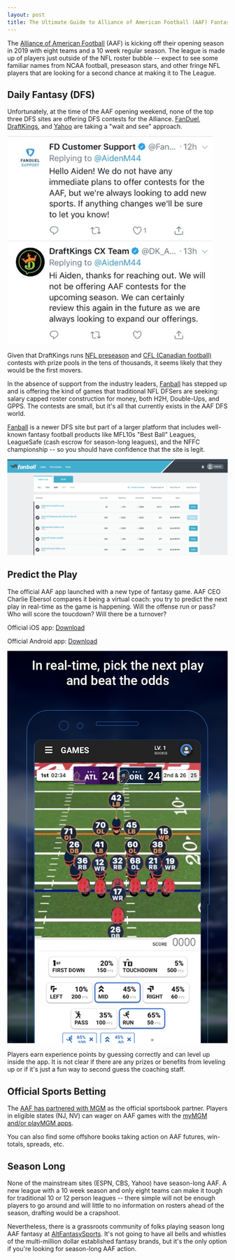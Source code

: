 ```yaml
---
layout: post
title: The Ultimate Guide to Alliance of American Football (AAF) Fantasy
---
```


The [Alliance of American Football](https://aaf.com/) (AAF) is kicking off their opening season in 2019 with eight teams and a 10 week regular season. The league is made up of players just outside of the NFL roster bubble -- expect to see some familiar names from NCAA football, preseason stars, and other fringe NFL players that are looking for a second chance at making it to The League.

## Daily Fantasy (DFS)

Unfortunately, at the time of the AAF opening weekend, none of the top three DFS sites are offering DFS contests for the Alliance. [FanDuel](https://www.fanduel.com/), [DraftKings](https://draftkings.com), and [Yahoo](https://sports.yahoo.com/dailyfantasy) are taking a "wait and see" approach.

![No DFS](/images/no-dfs.jpg)

Given that DraftKings runs [NFL preseason](https://www.draftkings.com/playbook/nfl/fantasy-football-usage-notes-preseason-week-3) and [CFL (Canadian football)](https://www.draftkings.com/help/rules/cfl) contests with prize pools in the tens of thousands, it seems likely that they would be the first movers.

In the absence of support from the industry leaders, [Fanball](https://www.fanball.com/lobby/salary-cap?sport=AAF) has stepped up and is offering the kind of games that traditional NFL DFSers are seeking: salary capped roster construction for money, both H2H, Double-Ups, and GPPS. The contests are small, but it's all that currently exists in the AAF DFS world.

[Fanball](https://www.fanball.com/lobby/salary-cap?sport=AAF) is a newer DFS site but part of a larger platform that includes well-known fantasy football products like MFL10s "Best Ball" Leagues, LeagueSafe (cash escrow for season-long leagues), and the NFFC championship -- so you should have confidence that the site is legit.

![Fanball AAF Lobby](/images/fanball-lobby.png)

## Predict the Play

The official AAF app launched with a new type of fantasy game. AAF CEO Charlie Ebersol compares it being a virtual coach: you try to predict the next play in real-time as the game is happening. Will the offense run or pass? Who will score the toucdown? Will there be a turnover?

Official iOS app: [Download](https://itunes.apple.com/us/app/alliance-of-american-football/id1433999024?mt=8)

Official Android app: [Download](https://play.google.com/store/apps/details?id=com.aaf)

![Official AAF App](/images/aaf-app.png)

Players earn experience points by guessing correctly and can level up inside the app. It is not clear if there are any prizes or benefits from leveling up or if it's just a fun way to second guess the coaching staff.

## Official Sports Betting

The [AAF has partnered with MGM](http://www.espn.com/chalk/story/_/id/24632798/alliance-american-football-enhanced-live-game-betting) as the official sportsbook partner. Players in eligible states (NJ, NV) can wager on AAF games with the [myMGM and/or playMGM apps](https://www.mgmresorts.com/en/entertainment/aaf.html).

You can also find some offshore books taking action on AAF futures, win-totals, spreads, etc.

## Season Long

None of the mainstream sites (ESPN, CBS, Yahoo) have season-long AAF. A new league with a 10 week season and only eight teams can make it tough for traditional 10 or 12 person leagues -- there simple will not be enough players to go around and will little to no information on rosters ahead of the season, drafting would be a crapshoot.

Nevertheless, there is a grassroots community of folks playing season long AAF fantasy at [AltFantasySports](http://altfantasysports.com). It's not going to have all bells and whistles of the multi-million dollar established fantasy brands, but it's the only option if you're looking for season-long AAF action.
